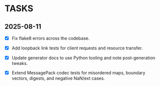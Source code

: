 # TASKS

## 2025-08-11
- [x] Fix flake8 errors across the codebase.
- [x] Add loopback link tests for client requests and resource transfer.
- [x] Update generator docs to use Python tooling and note post-generation tweaks.
- [x] Extend MessagePack codec tests for misordered maps, boundary vectors, digests, and negative NaN/ext cases.

